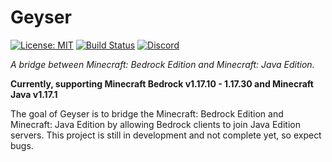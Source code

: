 # Geyser
[![License: MIT](https://img.shields.io/badge/license-MIT-blue.svg?label=License)](LICENSE)
[![Build Status](https://img.shields.io/jenkins/build?jobUrl=https%3A%2F%2Fci.nukkitx.com%2Fjob%2FGeyser%2Fjob%2Fmaster%2F&label=Build)](https://ci.nukkitx.com/job/Geyser/job/master/)
[![Discord](https://img.shields.io/discord/613163671870242838?color=cornflowerblue&label=Discord&logo=Discord&logoColor=white)](https://discord.geysermc.org)

_A bridge between Minecraft: Bedrock Edition and Minecraft: Java Edition._

**Currently, supporting Minecraft Bedrock v1.17.10 - 1.17.30 and Minecraft Java v1.17.1**

The goal of Geyser is to bridge the Minecraft: Bedrock Edition and Minecraft: Java Edition by allowing Bedrock clients to join Java Edition servers. This project is still in development and not complete yet, so expect bugs.
